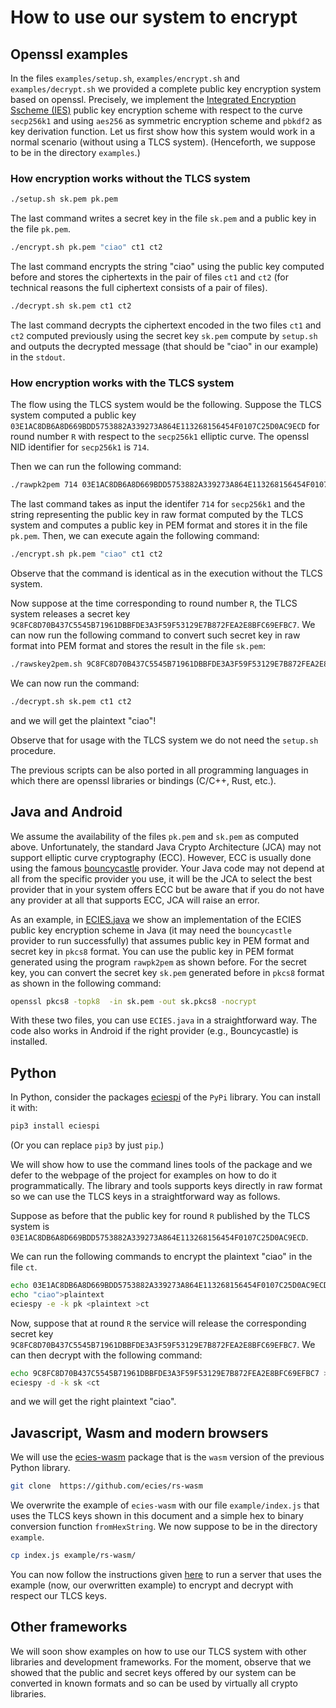 # How to use our system to encrypt

## Openssl examples
In the files `examples/setup.sh`,  `examples/encrypt.sh` and `examples/decrypt.sh` we provided a complete public key encryption system based on openssl. Precisely, we implement the [Integrated Encryption Sscheme (IES)](https://en.wikipedia.org/wiki/Integrated_Encryption_Scheme) public key encryption scheme with respect to the curve ``secp256k1`` and using ``aes256`` as symmetric encryption scheme and ``pbkdf2`` as key derivation function.
Let us first show how this system would work in a normal scenario (without using a TLCS system).
(Henceforth, we suppose to be in the directory ``examples``.)


### How encryption works without the TLCS system
```bash
./setup.sh sk.pem pk.pem
```
The last command writes a secret key in the file ``sk.pem`` and a public key in the file ``pk.pem``.
```bash
./encrypt.sh pk.pem "ciao" ct1 ct2
```
The last command encrypts the string "ciao" using the public key computed before and stores the ciphertexts in the pair of files ``ct1`` and ``ct2`` (for technical reasons the full ciphertext consists of a pair of files).

```bash
./decrypt.sh sk.pem ct1 ct2
```
The last command decrypts the ciphertext encoded in the two files ``ct1`` and ``ct2`` computed previously using the secret key ``sk.pem`` compute by ``setup.sh`` and outputs the decrypted message (that should be "ciao" in our example) in the ``stdout``.

### How encryption works with the TLCS system
The flow using the TLCS system would be the following.
Suppose the TLCS system computed a public key ``03E1AC8DB6A8D669BDD5753882A339273A864E113268156454F0107C25D0AC9ECD`` for round number ``R`` with respect to the ``secp256k1`` elliptic curve. The openssl NID identifier for ``secp256k1`` is ``714``.

Then we can run the following command:
```bash
./rawpk2pem 714 03E1AC8DB6A8D669BDD5753882A339273A864E113268156454F0107C25D0AC9ECD > pk.pem
```
The last command takes as input the identifer ``714`` for ``secp256k1`` and the string representing the public key in raw format computed by the TLCS system and computes a public key in PEM format and stores it in the file ``pk.pem``.
Then, we can execute again the following command:

```bash
./encrypt.sh pk.pem "ciao" ct1 ct2
```
Observe that the command is identical as in the execution without the TLCS system.

Now suppose at the time corresponding to round number ``R``, the TLCS system releases a secret key ``9C8FC8D70B437C5545B71961DBBFDE3A3F59F53129E7B872FEA2E8BFC69EFBC7``.
We can now run the following command to convert such secret key in raw format into PEM format and stores the result in the file ``sk.pem``:
```bash
./rawskey2pem.sh 9C8FC8D70B437C5545B71961DBBFDE3A3F59F53129E7B872FEA2E8BFC69EFBC7 sk.pem
```

We can now run the command:
```bash
./decrypt.sh sk.pem ct1 ct2
```
and we will get the plaintext "ciao"!

Observe that for usage with the TLCS system we do not need the ``setup.sh`` procedure.

The previous scripts can be also ported in all programming languages in which there are openssl libraries or bindings (C/C++, Rust, etc.).
## Java and Android
We assume the availability of the files  ``pk.pem`` and ``sk.pem`` as computed above.
Unfortunately, the standard Java Crypto Architecture (JCA) may not support elliptic curve cryptography (ECC). However, ECC is usually done using the famous [bouncycastle](https://www.bouncycastle.org/) provider.
Your Java code may not depend at all from the specific provider you use, it will be the JCA to select the best provider that in your system offers ECC but be aware that if you do not have any provider at all that supports ECC, JCA will raise an error.

As an example, in [ECIES.java](https://github.com/aragonzkresearch/tlcs-c/blob/main/examples/ECIES.java) we show an implementation of the ECIES public key encryption scheme in Java (it may need the ``bouncycastle`` provider to run successfully) that assumes public key in PEM format and secret key in ``pkcs8`` format.
You can use the public key in PEM format generated using the program ``rawpk2pem`` as shown before.
For the secret key, you can convert the secret key ``sk.pem`` generated before in ``pkcs8`` format as shown in the following command:
```bash
openssl pkcs8 -topk8  -in sk.pem -out sk.pkcs8 -nocrypt
```
With these two files, you can use ``ECIES.java`` in a straightforward way.
The code also works in Android if the right provider (e.g., Bouncycastle) is installed.

## Python
In Python, consider the packages [eciespi](https://pypi.org/project/eciespy/) of the ``PyPi`` library.
You can install it with:
```bash
pip3 install eciespi
```
(Or you can replace ``pip3`` by just ``pip``.)

We will show how to use the command lines tools of the package and we defer to the webpage of the project for examples on how to do it programmatically.
The library and tools supports keys directly in raw format so we can use the TLCS keys in a straightforward way as follows.

Suppose as before that the public key for round ``R`` published by the TLCS system is ``03E1AC8DB6A8D669BDD5753882A339273A864E113268156454F0107C25D0AC9ECD``.

We can run the following commands to encrypt the plaintext "ciao" in the file ``ct``.
```bash
echo 03E1AC8DB6A8D669BDD5753882A339273A864E113268156454F0107C25D0AC9ECD >pk
echo "ciao">plaintext
eciespy -e -k pk <plaintext >ct
```
 Now, suppose that at round ``R`` the service will release the corresponding secret key ``9C8FC8D70B437C5545B71961DBBFDE3A3F59F53129E7B872FEA2E8BFC69EFBC7``.
We can then decrypt with the following command:
```bash
echo 9C8FC8D70B437C5545B71961DBBFDE3A3F59F53129E7B872FEA2E8BFC69EFBC7 >sk
eciespy -d -k sk <ct
```
and we will get the right plaintext "ciao".

## Javascript, Wasm and modern browsers
We will use the [ecies-wasm](https://github.com/ecies/rs-wasm) package that is the ``wasm`` version of the previous Python library.

```bash
git clone  https://github.com/ecies/rs-wasm
```

We overwrite the example of ``ecies-wasm`` with our file ``example/index.js`` that uses the TLCS keys shown in this document and a simple hex to binary conversion function ``fromHexString``.
We now suppose to be in the directory ``example``.

```bash
cp index.js example/rs-wasm/ 
```
You can now follow the instructions given [here](https://github.com/ecies/rs-wasm/tree/master/example) to run a server that uses the example (now, our overwritten example) to encrypt and decrypt with respect our TLCS keys.

## Other frameworks
We will soon show examples on how to use our TLCS system with other libraries and development frameworks. For the moment, observe that we showed that the public and secret keys offered by our system can be converted in known formats and so can be used by virtually all crypto libraries.

